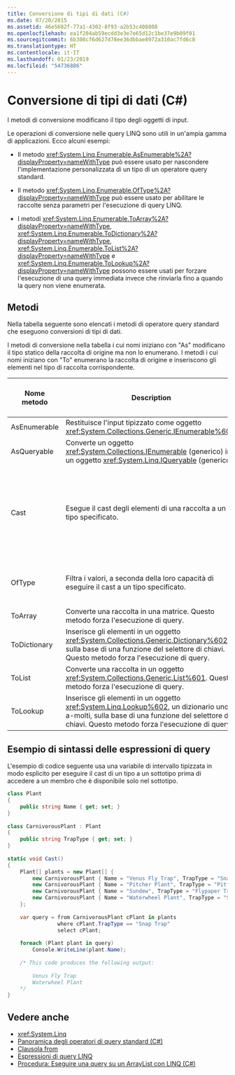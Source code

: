 ```yaml
---
title: Conversione di tipi di dati (C#)
ms.date: 07/20/2015
ms.assetid: 46e5682f-77a1-4302-8f93-a2b53c408808
ms.openlocfilehash: ea1f204ab59ecdd3e3e7e65d12c1be37e9b09f01
ms.sourcegitcommit: 6b308cf6d627d78ee36dbbae8972a310ac7fd6c8
ms.translationtype: HT
ms.contentlocale: it-IT
ms.lasthandoff: 01/23/2019
ms.locfileid: "54736886"
---
```

# <a name="converting-data-types-c"></a>Conversione di tipi di dati (C#)
I metodi di conversione modificano il tipo degli oggetti di input.  
  
 Le operazioni di conversione nelle query LINQ sono utili in un'ampia gamma di applicazioni. Ecco alcuni esempi:  
  
-   Il metodo <xref:System.Linq.Enumerable.AsEnumerable%2A?displayProperty=nameWithType> può essere usato per nascondere l'implementazione personalizzata di un tipo di un operatore query standard.  
  
-   Il metodo <xref:System.Linq.Enumerable.OfType%2A?displayProperty=nameWithType> può essere usato per abilitare le raccolte senza parametri per l'esecuzione di query LINQ.  
  
-   I metodi <xref:System.Linq.Enumerable.ToArray%2A?displayProperty=nameWithType>, <xref:System.Linq.Enumerable.ToDictionary%2A?displayProperty=nameWithType>, <xref:System.Linq.Enumerable.ToList%2A?displayProperty=nameWithType> e <xref:System.Linq.Enumerable.ToLookup%2A?displayProperty=nameWithType> possono essere usati per forzare l'esecuzione di una query immediata invece che rinviarla fino a quando la query non viene enumerata.  
  
## <a name="methods"></a>Metodi  
 Nella tabella seguente sono elencati i metodi di operatore query standard che eseguono conversioni di tipi di dati.  
  
 I metodi di conversione nella tabella i cui nomi iniziano con "As" modificano il tipo statico della raccolta di origine ma non lo enumerano. I metodi i cui nomi iniziano con "To" enumerano la raccolta di origine e inseriscono gli elementi nel tipo di raccolta corrispondente.  
  
|Nome metodo|Description|Sintassi di espressione della query C#|Altre informazioni|  
|-----------------|-----------------|---------------------------------|----------------------|  
|AsEnumerable|Restituisce l'input tipizzato come oggetto <xref:System.Collections.Generic.IEnumerable%601>.|Non applicabile.|<xref:System.Linq.Enumerable.AsEnumerable%2A?displayProperty=nameWithType>|  
|AsQueryable|Converte un oggetto <xref:System.Collections.IEnumerable> (generico) in un oggetto <xref:System.Linq.IQueryable> (generico).|Non applicabile.|<xref:System.Linq.Queryable.AsQueryable%2A?displayProperty=nameWithType>|  
|Cast|Esegue il cast degli elementi di una raccolta a un tipo specificato.|Usare una variabile di intervallo tipizzata in modo esplicito. Ad esempio:<br /><br /> `from string str in words`|<xref:System.Linq.Enumerable.Cast%2A?displayProperty=nameWithType><br /><br /> <xref:System.Linq.Queryable.Cast%2A?displayProperty=nameWithType>|  
|OfType|Filtra i valori, a seconda della loro capacità di eseguire il cast a un tipo specificato.|Non applicabile.|<xref:System.Linq.Enumerable.OfType%2A?displayProperty=nameWithType><br /><br /> <xref:System.Linq.Queryable.OfType%2A?displayProperty=nameWithType>|  
|ToArray|Converte una raccolta in una matrice. Questo metodo forza l'esecuzione di query.|Non applicabile.|<xref:System.Linq.Enumerable.ToArray%2A?displayProperty=nameWithType>|  
|ToDictionary|Inserisce gli elementi in un oggetto <xref:System.Collections.Generic.Dictionary%602> sulla base di una funzione del selettore di chiavi. Questo metodo forza l'esecuzione di query.|Non applicabile.|<xref:System.Linq.Enumerable.ToDictionary%2A?displayProperty=nameWithType>|  
|ToList|Converte una raccolta in un oggetto <xref:System.Collections.Generic.List%601>. Questo metodo forza l'esecuzione di query.|Non applicabile.|<xref:System.Linq.Enumerable.ToList%2A?displayProperty=nameWithType>|  
|ToLookup|Inserisce gli elementi in un oggetto <xref:System.Linq.Lookup%602>, un dizionario uno-a-molti, sulla base di una funzione del selettore di chiavi. Questo metodo forza l'esecuzione di query.|Non applicabile.|<xref:System.Linq.Enumerable.ToLookup%2A?displayProperty=nameWithType>|  
  
## <a name="query-expression-syntax-example"></a>Esempio di sintassi delle espressioni di query  
 L'esempio di codice seguente usa una variabile di intervallo tipizzata in modo esplicito per eseguire il cast di un tipo a un sottotipo prima di accedere a un membro che è disponibile solo nel sottotipo.  
  
```csharp  
class Plant  
{  
    public string Name { get; set; }  
}  
  
class CarnivorousPlant : Plant  
{  
    public string TrapType { get; set; }  
}  
  
static void Cast()  
{  
    Plant[] plants = new Plant[] {  
        new CarnivorousPlant { Name = "Venus Fly Trap", TrapType = "Snap Trap" },  
        new CarnivorousPlant { Name = "Pitcher Plant", TrapType = "Pitfall Trap" },  
        new CarnivorousPlant { Name = "Sundew", TrapType = "Flypaper Trap" },  
        new CarnivorousPlant { Name = "Waterwheel Plant", TrapType = "Snap Trap" }  
    };  
  
    var query = from CarnivorousPlant cPlant in plants  
                where cPlant.TrapType == "Snap Trap"  
                select cPlant;  
  
    foreach (Plant plant in query)  
        Console.WriteLine(plant.Name);  
  
    /* This code produces the following output:  
  
        Venus Fly Trap  
        Waterwheel Plant  
    */  
}  
```  
  
## <a name="see-also"></a>Vedere anche

- <xref:System.Linq>
- [Panoramica degli operatori di query standard (C#)](../../../../csharp/programming-guide/concepts/linq/standard-query-operators-overview.md)
- [Clausola from](../../../../csharp/language-reference/keywords/from-clause.md)
- [Espressioni di query LINQ](../../../../csharp/programming-guide/linq-query-expressions/index.md)
- [Procedura: Eseguire una query su un ArrayList con LINQ (C#)](../../../../csharp/programming-guide/concepts/linq/how-to-query-an-arraylist-with-linq.md)
